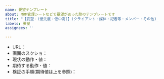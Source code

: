 ```yaml
---
name: 要望テンプレート
about: MRM管理シートなどで要望があった際のテンプレートです
title: "【要望：(優先度：低中高)】(クライアント・媒体・記者等・メンバー・その他)_ _ (画面遷移)_ _ _ (内容)"
labels: 要望
assignees: ''

---
```


- URL：
- 画面のスクショ：
- 現状の動作・値：
- 期待する動作・値：
- 検証の手順(期待値は上を参照)：
